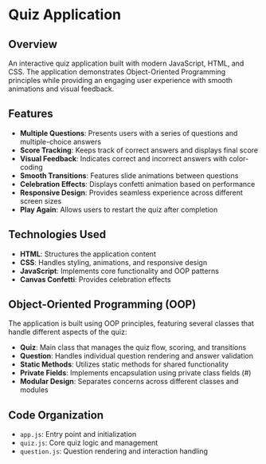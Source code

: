 # Quiz Application

## Overview

An interactive quiz application built with modern JavaScript, HTML, and CSS. The application demonstrates Object-Oriented Programming principles while providing an engaging user experience with smooth animations and visual feedback.

## Features

-  **Multiple Questions**: Presents users with a series of questions and multiple-choice answers
-  **Score Tracking**: Keeps track of correct answers and displays final score
-  **Visual Feedback**: Indicates correct and incorrect answers with color-coding
-  **Smooth Transitions**: Features slide animations between questions
-  **Celebration Effects**: Displays confetti animation based on performance
-  **Responsive Design**: Provides seamless experience across different screen sizes
-  **Play Again**: Allows users to restart the quiz after completion

## Technologies Used

-  **HTML**: Structures the application content
-  **CSS**: Handles styling, animations, and responsive design
-  **JavaScript**: Implements core functionality and OOP patterns
-  **Canvas Confetti**: Provides celebration effects

## Object-Oriented Programming (OOP)

The application is built using OOP principles, featuring several classes that handle different aspects of the quiz:

-  **Quiz**: Main class that manages the quiz flow, scoring, and transitions
-  **Question**: Handles individual question rendering and answer validation
-  **Static Methods**: Utilizes static methods for shared functionality
-  **Private Fields**: Implements encapsulation using private class fields (#)
-  **Modular Design**: Separates concerns across different classes and modules

## Code Organization

-  `app.js`: Entry point and initialization
-  `quiz.js`: Core quiz logic and management
-  `question.js`: Question rendering and interaction handling
